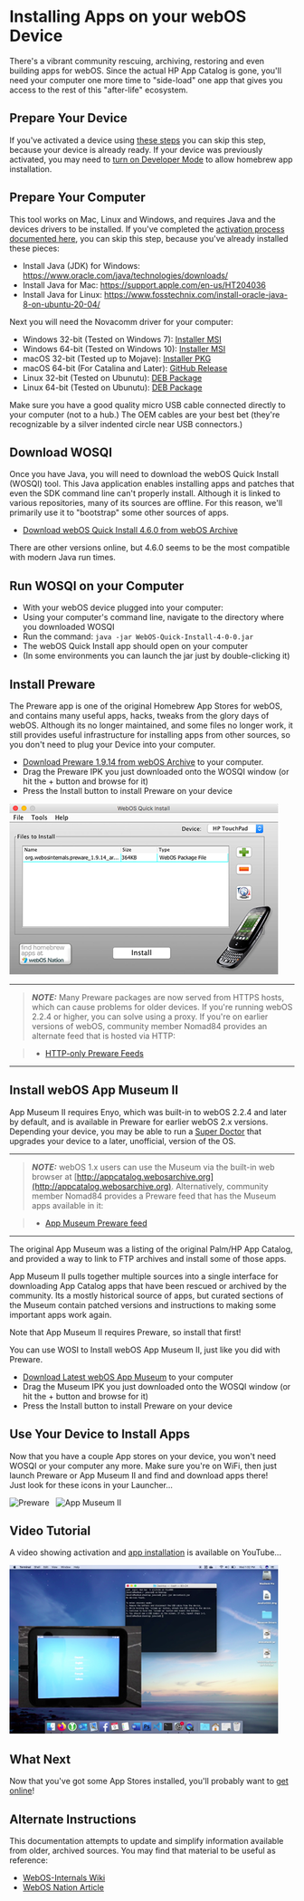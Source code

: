 # Installing Apps on your webOS Device

There's a vibrant community rescuing, archiving, restoring and even building apps for webOS. Since the actual HP App Catalog is gone, you'll need your computer one more time to "side-load" one app that gives you access to the rest of this "after-life" ecosystem.

## Prepare Your Device

If you've activated a device using [these steps](activate.md) you can skip this step, because your device is already ready. If your device was previously activated, you may need to [turn on Developer Mode](sdkpdk.md#activate-developer-mode) to allow homebrew app installation.

## Prepare Your Computer

This tool works on Mac, Linux and Windows, and requires Java and the devices drivers to be installed. If you've completed the [activation process documented here](activate.md), you can skip this step, because you've already installed these pieces:

* Install Java (JDK) for Windows: <a href="https://www.oracle.com/java/technologies/downloads/" target="_blank">https://www.oracle.com/java/technologies/downloads/</a>
* Install Java for Mac: <a href="https://support.apple.com/en-us/HT204036" target="_blank">https://support.apple.com/en-us/HT204036</a>
* Install Java for Linux: <a href="https://www.fosstechnix.com/install-oracle-java-8-on-ubuntu-20-04/" target="_blank">https://www.fosstechnix.com/install-oracle-java-8-on-ubuntu-20-04/</a>

Next you will need the Novacomm driver for your computer:

* Windows 32-bit (Tested on Windows 7): [Installer MSI](http://www.webosarchive.org/activation/drivers/novacom-win-32/)
* Windows 64-bit (Tested on Windows 10): [Installer MSI](http://www.webosarchive.org/activation/drivers/novacom-win-64/)
* macOS 32-bit (Tested up to Mojave): [Installer PKG](http://www.webosarchive.org/activation/drivers/novacom-mac/)
* macOS 64-bit (For Catalina and Later): <a href="https://github.com/incidentist/novacomd/releases/tag/macos64" target="_blank">GitHub Release</a>
* Linux 32-bit (Tested on Ubunutu): [DEB Package](http://www.webosarchive.org/activation/drivers/novacom-linux-32/)
* Linux 64-bit (Tested on Ubunutu): [DEB Package](http://www.webosarchive.org/activation/drivers/novacom-linux-64/)

Make sure you have a good quality micro USB cable connected directly to your computer (not to a hub.) The OEM cables are your best bet (they're recognizable by a silver indented circle near USB connectors.)

## Download WOSQI

Once you have Java, you will need to download the webOS Quick Install (WOSQI) tool. This Java application enables installing apps and patches that even the SDK command line can't properly install. Although it is linked to various repositories, many of its sources are offline. For this reason, we'll primarily use it to "bootstrap" some other sources of apps.

* [Download webOS Quick Install 4.6.0 from webOS Archive](http://www.webosarchive.org/activation/webOSQuickInstall-4.6.0.jar)

There are other versions online, but 4.6.0 seems to be the most compatible with modern Java run times.

## Run WOSQI on your Computer

* With your webOS device plugged into your computer:
* Using your computer's command line, navigate to the directory where you downloaded WOSQI
* Run the command: `java -jar WebOS-Quick-Install-4-0-0.jar`
* The webOS Quick Install app should open on your computer
* (In some environments you can launch the jar just by double-clicking it)

## Install Preware

The Preware app is one of the original Homebrew App Stores for webOS, and contains many useful apps, hacks, tweaks from the glory days of webOS. Although its no longer maintained, and some files no longer work, it still provides useful infrastructure for installing apps from other sources, so you don't need to plug your Device into your computer.

* [Download Preware 1.9.14 from webOS Archive](http://www.webosarchive.org/activation/org.webosinternals.preware_1.9.14_arm.ipk) to your computer.
* Drag the Preware IPK you just downloaded onto the WOSQI window (or hit the + button and browse for it)
* Press the Install button to install Preware on your device

![Install Preware from WebOS Quick Install](images/wosqi.png)

---
> **_NOTE:_** Many Preware packages are now served from HTTPS hosts, which can cause problems for older devices. If you're running webOS 2.2.4 or higher, you can solve using a proxy. If you're on earlier versions of webOS, community member Nomad84 provides an alternate feed that is hosted via HTTP:

> + <a href="https://github.com/h8pewou/legacy-webos-feeds/blob/main/README.md" target="_blank">HTTP-only Preware Feeds</a>

---

## Install webOS App Museum II

App Museum II requires Enyo, which was built-in to webOS 2.2.4 and later by default, and is available in Preware for earlier webOS 2.x versions. Depending your device, you may be able to run a [Super Doctor](doctor.md) that upgrades your device to a later, unofficial, version of the OS.

---
> **_NOTE:_** webOS 1.x users can use the Museum via the built-in web browser at [http://appcatalog.webosarchive.org](http://appcatalog.webosarchive.org). Alternatively, community member Nomad84 provides a Preware feed that has the Museum apps available in it:

> * <a href="https://github.com/h8pewou/legacy-webos-feeds/blob/main/README.md#wosa-feed" target="_blank">App Museum Preware feed</a>

---

The original App Museum was a listing of the original Palm/HP App Catalog, and provided a way to link to FTP archives and install some of those apps.

App Museum II pulls together multiple sources into a single interface for downloading App Catalog apps that have been rescued or archived by the community. Its a mostly historical source of apps, but curated sections of the Museum contain patched versions and instructions to making some important apps work again.

Note that App Museum II requires Preware, so install that first!

You can use WOSI to Install webOS App Museum II, just like you did with Preware.

* [Download Latest webOS App Museum](http://appcatalog.webosarchive.org/latest.php) to your computer
* Drag the Museum IPK you just downloaded onto the WOSQI window (or hit the + button and browse for it)
* Press the Install button to install Preware on your device

## Use Your Device to Install Apps

Now that you have a couple App stores on your device, you won't need WOSQI or your computer any more. Make sure you're on WiFi, then just launch Preware or App Museum II and find and download apps there!
<br>Just look for these icons in your Launcher...

![Preware](images/preware-icon.png) &nbsp;&nbsp;![App Museum II](images/appmuseum-icon.png)

## Video Tutorial

A video showing activation and [app installation](appstores.md) is available on YouTube...

<a href="https://www.youtube.com/watch?v=-ieDXW8yA5c" target="_blank">![Video Tutorial](images/videotutorial.png)</a>

## What Next

Now that you've got some App Stores installed, you'll probably want to [get online](online.md)!

## Alternate Instructions

This documentation attempts to update and simplify information available from older, archived sources. You may find that material to be useful as reference:

* <a href="https://webos-internals.org/wiki/Application:Preware#Installing_Preware_with_WebOS_Quick_Install" target="_blank">WebOS-Internals Wiki</a>
* <a href="https://www.webosnation.com/how-install-homebrew-apps-your-touchpad-or-webos-smartphone" target="_blank">WebOS Nation Article</a>